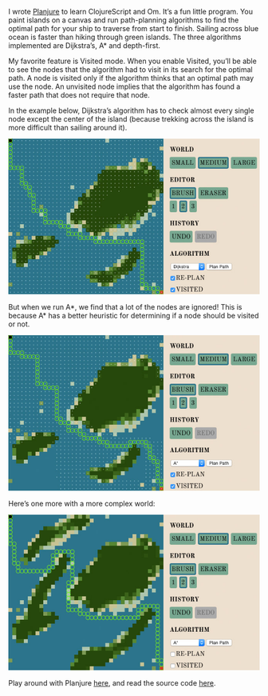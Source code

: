 <!--PREAMBLE
postTitle: "Planjure: A* and Dijkstra’s in Om"
date: 2014-10-25
tags:
  - clojure
-->

I wrote [Planjure](/p/planjure/) to learn ClojureScript and Om. It’s a fun little program. You paint islands on a canvas and run path-planning algorithms to find the optimal path for your ship to traverse from start to finish. Sailing across blue ocean is faster than hiking through green islands. The three algorithms implemented are Dijkstra’s, A\* and depth-first.

My favorite feature is Visited mode. When you enable Visited, you’ll be able to see the nodes that the algorithm had to visit in its search for the optimal path. A node is visited only if the algorithm thinks that an optimal path may use the node. An unvisited node implies that the algorithm has found a faster path that does not require that node.

In the example below, Dijkstra’s algorithm has to check almost every single node except the center of the island (because trekking across the island is more difficult than sailing around it).

<div class="some-padding"><img src="/images/planjure/dijkstra.jpg"/></div>

But when we run A\*, we find that a lot of the nodes are ignored! This is because A\* has a better heuristic for determining if a node should be visited or not.

<div class="some-padding"><img src="/images/planjure/astar.jpg"/></div>

Here’s one more with a more complex world:

<div class="some-padding"><img src="/images/planjure/islands.jpg"/></div>

Play around with Planjure [here](/p/planjure/), and read the source code [here](https://github.com/elben/planjure/).
